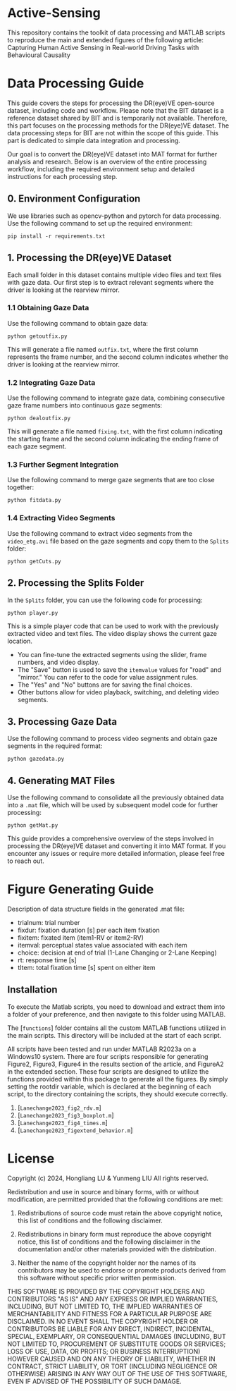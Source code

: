 # Active-Sensing

This repository contains the toolkit of data processing and MATLAB scripts to reproduce the main and extended figures of the following article: Capturing Human Active Sensing in Real-world Driving Tasks with Behavioural Causality

# Data Processing Guide

This guide covers the steps for processing the DR(eye)VE open-source dataset, including code and workflow. Please note that the BIT dataset is a reference dataset shared by BIT and is temporarily not available. Therefore, this part focuses on the processing methods for the DR(eye)VE dataset. The data processing steps for BIT are not within the scope of this guide. This part is dedicated to simple data integration and processing.

Our goal is to convert the DR(eye)VE dataset into MAT format for further analysis and research. Below is an overview of the entire processing workflow, including the required environment setup and detailed instructions for each processing step.

## 0. Environment Configuration

We use libraries such as opencv-python and pytorch for data processing. Use the following command to set up the required environment:

```shell
pip install -r requirements.txt
```

## 1. Processing the DR(eye)VE Dataset

Each small folder in this dataset contains multiple video files and text files with gaze data. Our first step is to extract relevant segments where the driver is looking at the rearview mirror.

### 1.1 Obtaining Gaze Data

Use the following command to obtain gaze data:

```shell
python getoutfix.py
```

This will generate a file named `outfix.txt`, where the first column represents the frame number, and the second column indicates whether the driver is looking at the rearview mirror.

### 1.2 Integrating Gaze Data

Use the following command to integrate gaze data, combining consecutive gaze frame numbers into continuous gaze segments:

```shell
python dealoutfix.py
```

This will generate a file named `fixing.txt`, with the first column indicating the starting frame and the second column indicating the ending frame of each gaze segment.

### 1.3 Further Segment Integration

Use the following command to merge gaze segments that are too close together:

```shell
python fitdata.py
```

### 1.4 Extracting Video Segments

Use the following command to extract video segments from the `video_etg.avi` file based on the gaze segments and copy them to the `Splits` folder:

```shell
python getCuts.py
```

## 2. Processing the Splits Folder

In the `Splits` folder, you can use the following code for processing:

```shell
python player.py
```

This is a simple player code that can be used to work with the previously extracted video and text files. The video display shows the current gaze location.

- You can fine-tune the extracted segments using the slider, frame numbers, and video display.
- The "Save" button is used to save the `itemvalue` values for "road" and "mirror." You can refer to the code for value assignment rules.
- The "Yes" and "No" buttons are for saving the final choices.
- Other buttons allow for video playback, switching, and deleting video segments.

## 3. Processing Gaze Data

Use the following command to process video segments and obtain gaze segments in the required format:

```shell
python gazedata.py
```

## 4. Generating MAT Files

Use the following command to consolidate all the previously obtained data into a `.mat` file, which will be used by subsequent model code for further processing:

```shell
python getMat.py
```

This guide provides a comprehensive overview of the steps involved in processing the DR(eye)VE dataset and converting it into MAT format. If you encounter any issues or require more detailed information, please feel free to reach out.

# Figure Generating Guide

Description of data structure fields in the generated .mat file:
- trialnum: trial number 
- fixdur: fixation duration [s] per each item fixation
- fixitem: fixated item (item1-RV or item2-RV)
- itemval: perceptual states value associated with each item 
- choice: decision at end of trial (1-Lane Changing or 2-Lane Keeping)
- rt: response time [s]
- tItem: total fixation time [s] spent on either item

## Installation

To execute the Matlab scripts, you need to download and extract them into a folder of your preference, and then navigate to this folder using MATLAB.

The [`functions`] folder contains all the custom MATLAB functions utilized in the main scripts. This directory will be included at the start of each script.

All scripts have been tested and run under MATLAB R2023a on a Windows10 system. There are four scripts responsible for generating Figure2, Figure3, Figure4 in the results section of the article, and FigureA2 in the extended section. These four scripts are designed to utilize the functions provided within this package to generate all the figures. By simply setting the rootdir variable, which is declared at the beginning of each script, to the directory containing the scripts, they should execute correctly.
1. [`Lanechange2023_fig2_rdv.m`]
2. [`Lanechange2023_fig3_boxplot.m`]
3. [`Lanechange2023_fig4_times.m`]
4. [`Lanechange2023_figextend_behavior.m`]

# License

Copyright (c) 2024, Hongliang LU & Yunmeng LIU
All rights reserved.

Redistribution and use in source and binary forms, with or without modification, are permitted provided that the following conditions are met:

1. Redistributions of source code must retain the above copyright notice, this list of conditions and the following disclaimer.

2. Redistributions in binary form must reproduce the above copyright notice, this list of conditions and the following disclaimer in the documentation and/or other materials provided with the distribution.

3. Neither the name of the copyright holder nor the names of its contributors may be used to endorse or promote products derived from this software without specific prior written permission.

THIS SOFTWARE IS PROVIDED BY THE COPYRIGHT HOLDERS AND CONTRIBUTORS "AS IS" AND ANY EXPRESS OR IMPLIED WARRANTIES, INCLUDING, BUT NOT LIMITED TO, THE IMPLIED WARRANTIES OF MERCHANTABILITY AND FITNESS FOR A PARTICULAR PURPOSE ARE DISCLAIMED. IN NO EVENT SHALL THE COPYRIGHT HOLDER OR CONTRIBUTORS BE LIABLE FOR ANY DIRECT, INDIRECT, INCIDENTAL, SPECIAL, EXEMPLARY, OR CONSEQUENTIAL DAMAGES (INCLUDING, BUT NOT LIMITED TO, PROCUREMENT OF SUBSTITUTE GOODS OR SERVICES; LOSS OF USE, DATA, OR PROFITS; OR BUSINESS INTERRUPTION) HOWEVER CAUSED AND ON ANY THEORY OF LIABILITY, WHETHER IN CONTRACT, STRICT LIABILITY, OR TORT (INCLUDING NEGLIGENCE OR OTHERWISE) ARISING IN ANY WAY OUT OF THE USE OF THIS SOFTWARE, EVEN IF ADVISED OF THE POSSIBILITY OF SUCH DAMAGE.



